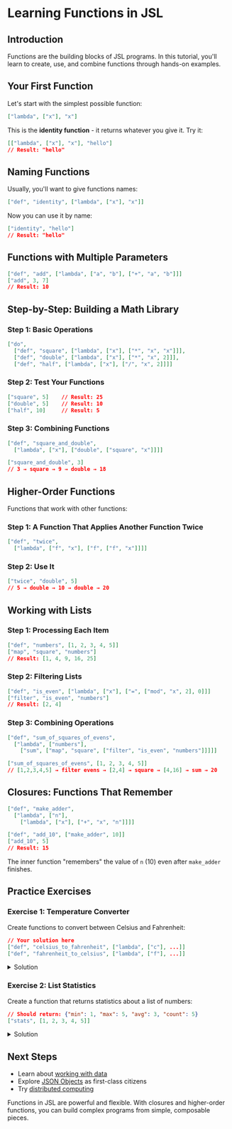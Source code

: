 # Learning Functions in JSL

## Introduction

Functions are the building blocks of JSL programs. In this tutorial, you'll learn to create, use, and combine functions through hands-on examples.

## Your First Function

Let's start with the simplest possible function:

```json
["lambda", ["x"], "x"]
```

This is the **identity function** - it returns whatever you give it. Try it:

```json
[["lambda", ["x"], "x"], "hello"]
// Result: "hello"
```

## Naming Functions

Usually, you'll want to give functions names:

```json
["def", "identity", ["lambda", ["x"], "x"]]
```

Now you can use it by name:

```json
["identity", "hello"]
// Result: "hello"
```

## Functions with Multiple Parameters

```json
["def", "add", ["lambda", ["a", "b"], ["+", "a", "b"]]]
["add", 3, 7]
// Result: 10
```

## Step-by-Step: Building a Math Library

### Step 1: Basic Operations

```json
["do",
  ["def", "square", ["lambda", ["x"], ["*", "x", "x"]]],
  ["def", "double", ["lambda", ["x"], ["*", "x", 2]]],
  ["def", "half", ["lambda", ["x"], ["/", "x", 2]]]]
```

### Step 2: Test Your Functions

```json
["square", 5]    // Result: 25
["double", 5]    // Result: 10  
["half", 10]     // Result: 5
```

### Step 3: Combining Functions

```json
["def", "square_and_double", 
  ["lambda", ["x"], ["double", ["square", "x"]]]]

["square_and_double", 3]
// 3 → square → 9 → double → 18
```

## Higher-Order Functions

Functions that work with other functions:

### Step 1: A Function That Applies Another Function Twice

```json
["def", "twice", 
  ["lambda", ["f", "x"], ["f", ["f", "x"]]]]
```

### Step 2: Use It

```json
["twice", "double", 5]
// 5 → double → 10 → double → 20
```

## Working with Lists

### Step 1: Processing Each Item

```json
["def", "numbers", [1, 2, 3, 4, 5]]
["map", "square", "numbers"]
// Result: [1, 4, 9, 16, 25]
```

### Step 2: Filtering Lists

```json
["def", "is_even", ["lambda", ["x"], ["=", ["mod", "x", 2], 0]]]
["filter", "is_even", "numbers"]
// Result: [2, 4]
```

### Step 3: Combining Operations

```json
["def", "sum_of_squares_of_evens",
  ["lambda", ["numbers"],
    ["sum", ["map", "square", ["filter", "is_even", "numbers"]]]]]

["sum_of_squares_of_evens", [1, 2, 3, 4, 5]]
// [1,2,3,4,5] → filter evens → [2,4] → square → [4,16] → sum → 20
```

## Closures: Functions That Remember

```json
["def", "make_adder", 
  ["lambda", ["n"], 
    ["lambda", ["x"], ["+", "x", "n"]]]]

["def", "add_10", ["make_adder", 10]]
["add_10", 5]
// Result: 15
```

The inner function "remembers" the value of `n` (10) even after `make_adder` finishes.

## Practice Exercises

### Exercise 1: Temperature Converter

Create functions to convert between Celsius and Fahrenheit:

```json
// Your solution here
["def", "celsius_to_fahrenheit", ["lambda", ["c"], ...]]
["def", "fahrenheit_to_celsius", ["lambda", ["f"], ...]]
```

<details>
<summary>Solution</summary>

```json
["do",
  ["def", "celsius_to_fahrenheit", 
    ["lambda", ["c"], ["+", ["*", "c", 9/5], 32]]],
  ["def", "fahrenheit_to_celsius", 
    ["lambda", ["f"], ["*", ["-", "f", 32], 5/9]]]]
```
</details>

### Exercise 2: List Statistics

Create a function that returns statistics about a list of numbers:

```json
// Should return: {"min": 1, "max": 5, "avg": 3, "count": 5}
["stats", [1, 2, 3, 4, 5]]
```

<details>
<summary>Solution</summary>

```json
["def", "stats",
  ["lambda", ["numbers"],
    {
      "min": ["min", "numbers"],
      "max": ["max", "numbers"], 
      "avg": ["/", ["sum", "numbers"], ["length", "numbers"]],
      "count": ["length", "numbers"]
    }]]
```
</details>

## Next Steps

- Learn about [working with data](data.md)
- Explore [JSON Objects](../language/objects.md) as first-class citizens
- Try [distributed computing](../architecture/distributed.md)

Functions in JSL are powerful and flexible. With closures and higher-order functions, you can build complex programs from simple, composable pieces.
